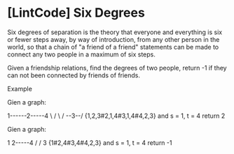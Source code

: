 # [LintCode] Six Degrees

 Six degrees of separation is the theory that everyone and everything is six or fewer steps away, by way of introduction, from any other person in the world, so that a chain of "a friend of a friend" statements can be made to connect any two people in a maximum of six steps.

Given a friendship relations, find the degrees of two people, return -1 if they can not been connected by friends of friends.

Example

Gien a graph:

1------2-----4
 \          /
  \        /
   \--3--/
{1,2,3#2,1,4#3,1,4#4,2,3} and s = 1, t = 4 return 2

Gien a graph:

1      2-----4
             /
           /
          3
{1#2,4#3,4#4,2,3} and s = 1, t = 4 return -1

 

